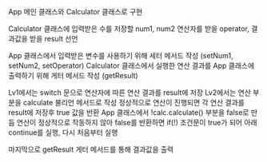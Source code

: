 App 메인 클래스와 Calculator 클래스로 구현

Calculator 클래스에 입력받은 수를 저장할 num1, num2
연산자를 받을 operator, 결과값을 받을 result 선언

App 클래스에서 입력받은 변수를 사용하기 위해 세터 메서드 작성 (setNum1, setNum2, setOperator)
Calculator 클래스에서 실행한 연산 결과를 App 클래스에 출력하기 위해 게터 메서드 작성 (getResult)

Lv1에서는 switch 문으로 연산자에 따른 연산 결과를 result에 저장
Lv2에서는 연산 부분을 calculate 불리언 메서드로 작성
정상적으로 연산이 진행되면 각 연산 결과를 result에 저장후 true 값을 반환
App 클래스에서 !calc.calculate() 부분을 false로 만듬
연산이 정상적으로 작동하지 않아 false를 반환하면 if(!) 조건문이 true가 되어 아래 continue를 실행, 다시 처음부터 실행

마지막으로 getResult 게터 메서드를 통해 결과값을 출력
